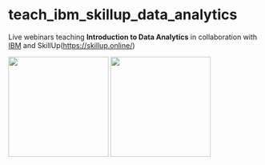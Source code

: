 # teach_ibm_skillup_data_analytics
Live webinars teaching **Introduction to Data Analytics** in collaboration with [IBM](https://www.ibm.com/) and SkillUp(https://skillup.online/)

<img width=200 src="https://upload.wikimedia.org/wikipedia/commons/thumb/5/51/IBM_logo.svg/800px-IBM_logo.svg.png">

<img width=200 src="https://skillup.online/_next/static/media/Logo.c31d02e9.svg">